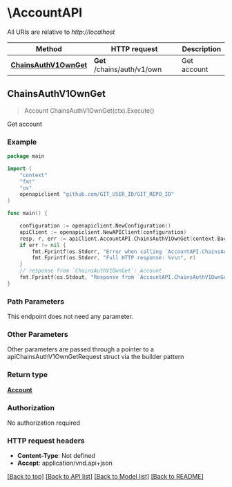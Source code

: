 # \AccountAPI

All URIs are relative to *http://localhost*

Method | HTTP request | Description
------------- | ------------- | -------------
[**ChainsAuthV1OwnGet**](AccountAPI.md#ChainsAuthV1OwnGet) | **Get** /chains/auth/v1/own | Get account



## ChainsAuthV1OwnGet

> Account ChainsAuthV1OwnGet(ctx).Execute()

Get account



### Example

```go
package main

import (
	"context"
	"fmt"
	"os"
	openapiclient "github.com/GIT_USER_ID/GIT_REPO_ID"
)

func main() {

	configuration := openapiclient.NewConfiguration()
	apiClient := openapiclient.NewAPIClient(configuration)
	resp, r, err := apiClient.AccountAPI.ChainsAuthV1OwnGet(context.Background()).Execute()
	if err != nil {
		fmt.Fprintf(os.Stderr, "Error when calling `AccountAPI.ChainsAuthV1OwnGet``: %v\n", err)
		fmt.Fprintf(os.Stderr, "Full HTTP response: %v\n", r)
	}
	// response from `ChainsAuthV1OwnGet`: Account
	fmt.Fprintf(os.Stdout, "Response from `AccountAPI.ChainsAuthV1OwnGet`: %v\n", resp)
}
```

### Path Parameters

This endpoint does not need any parameter.

### Other Parameters

Other parameters are passed through a pointer to a apiChainsAuthV1OwnGetRequest struct via the builder pattern


### Return type

[**Account**](Account.md)

### Authorization

No authorization required

### HTTP request headers

- **Content-Type**: Not defined
- **Accept**: application/vnd.api+json

[[Back to top]](#) [[Back to API list]](../README.md#documentation-for-api-endpoints)
[[Back to Model list]](../README.md#documentation-for-models)
[[Back to README]](../README.md)

